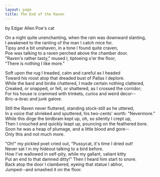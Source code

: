 ```yaml
---
layout: page
title: The End of the Raven
---
```


by Edgar Allen Poe's cat
 
On a night quite unenchanting, when the rain was downward slanting,<br>
I awakened to the ranting of the man I catch mice for.<br>
Tipsy and a bit unshaven, in a tone I found quite craven,<br>
Poe was talking to a raven perched above the chamber door.<br>
"Raven's rather tasty," mused I, tiptoeing o'er the floor,<br>
"There is nothing I like more."
 
Soft upon the rug I treaded, calm and careful as I headed<br>
Toward his roost atop that dreaded bust of Pallas I deplore.<br>
While the bard and birdie chattered, I made certain nothing clattered,<br>
Creaked, or snapped, or fell, or shattered, as I crossed the corridor;<br>
For his house is crammed with trinkets, curios and weird decor--<br>
Bric-a-brac and junk galore.
 
Still the Raven never fluttered, standing stock-still as he uttered,<br>
In a voice that shrieked and sputtered, his two-cents' worth: "Nevermore."<br>
While this dirge the birdbrain kept up, oh, so silently I crept up,<br>
Then I crouched and quickly leapt up, pouncing on the feathered bore.<br>
Soon he was a heap of plumage, and a little blood and gore--<br>
Only this and not much more.
 
"Oh!" my pickled poet cried out, "Pussycat, it's time I dried out!<br>
Never sat I in my hideout talking to a bird before.<br>
How I've wallowed in self-pity, while my gallant, valiant kitty<br>
Put an end to that damned ditty!" Then I heard him start to snore.<br>
Back atop the door I clambered, eyeing that statue I abhor,<br>
Jumped--and smashed it on the floor.
